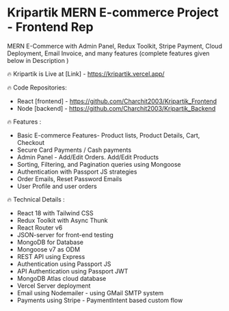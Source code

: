 # Kripartik MERN E-commerce Project - Frontend Rep

MERN E-Commerce with Admin Panel, Redux Toolkit, Stripe Payment, Cloud Deployment, Email Invoice, and many features (complete features given below in Description )

🔥 Kripartik is Live at [Link] - https://kripartik.vercel.app/

🔥 Code Repositories:
- React [frontend] -  https://github.com/Charchit2003/Kripartik_Frontend
- Node [backend] - https://github.com/Charchit2003/Kripartik_Backend

🔥 Features :
- Basic E-commerce Features- Product lists, Product Details, Cart, Checkout 
- Secure Card Payments / Cash payments
- Admin Panel - Add/Edit Orders. Add/Edit Products
- Sorting, Filtering, and Pagination queries using Mongoose
- Authentication with Passport JS strategies
- Order Emails, Reset Password Emails
- User Profile and user orders

🔥 Technical Details :
- React 18 with Tailwind CSS
- Redux Toolkit with Async Thunk
- React Router v6
- JSON-server for front-end testing
- MongoDB for Database
- Mongoose v7 as ODM
- REST API using Express
- Authentication using Passport JS
- API Authentication using Passport JWT
- MongoDB Atlas cloud database
- Vercel Server deployment
- Email using Nodemailer - using GMail SMTP system
- Payments using Stripe - PaymentIntent based custom flow
